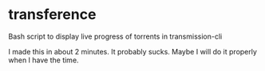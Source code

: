 # transference
Bash script to display live progress of torrents in transmission-cli

I made this in about 2 minutes. It probably sucks. Maybe I will do it properly when I have the time.
